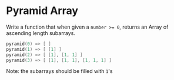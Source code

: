 # Pyramid Array

Write a function that when given a `number >= 0`, returns an Array of ascending length subarrays.

```cpp
pyramid(0) => [ ]
pyramid(1) => [ [1] ]
pyramid(2) => [ [1], [1, 1] ]
pyramid(3) => [ [1], [1, 1], [1, 1, 1] ]
```

Note: the subarrays should be filled with `1`'s
